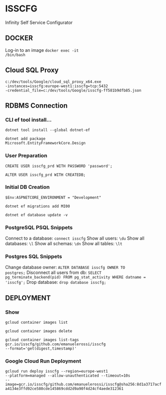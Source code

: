# ISSCFG
Infinity Self Service Configurator

## DOCKER
Log-in to an image
<code>docker exec -it <container name> /bin/bash</code>

## Cloud SQL Proxy
<code>c:/dev/tools/Google/cloud_sql_proxy_x64.exe -instances=isscfg:europe-west1:isscfg=tcp:5432 -credential_file=c:/dev/tools/Google/isscfg-ff581b9dfb85.json</code>

## RDBMS Connection
### CLI ef tool install...
<code>dotnet tool install --global dotnet-ef</code>

<code>dotnet add package Microsoft.EntityFrameworkCore.Design</code>

### User Preparation
<code>CREATE USER isscfg_prd WITH PASSWORD 'password';</code>

<code>ALTER USER isscfg_prd WITH CREATEDB;</code>

### Initial DB Creation
<code>$Env:ASPNETCORE_ENVIRONMENT = "Development"</code>

<code>dotnet ef migrations add MI00</code>

<code>dotnet ef database update -v</code>

### PostgreSQL PSQL Snippets
Connect to a database: <code>connect isscfg</code>
Show all users: <code>\du</code>
Show all databases: <code>\l</code>
Show all schemas: <code>\dn</code>
Show all tables: <code>\lt</code>

### Postgres SQL Snippets
Change database owner: <code>ALTER DATABASE isscfg OWNER TO postgres;</code>
Disconnect all users from db: <code>SELECT pg_terminate_backend(pid) FROM pg_stat_activity WHERE datname = 'isscfg';</code>
Drop database: <code>drop database isscfg;</code>

## DEPLOYMENT
### Show
<code>gcloud container images list</code>

<code>gcloud container images delete</code>

<code>gcloud container images list-tags gcr.io/isscfg/github.com/emanuelerossi/isscfg --format='get(digest,timestamp)'</code>

### Google Cloud Run Deployment
<code>gcloud run deploy isscfg --region=europe-west1 --platform=managed --allow-unauthenticated --timeout=10s --image=gcr.io/isscfg/github.com/emanuelerossi/isscfg@sha256:8d1a3717acfa4134e3ffd92ce580cde145869cdd2d9a90f4d24cf4aede312361</code>
